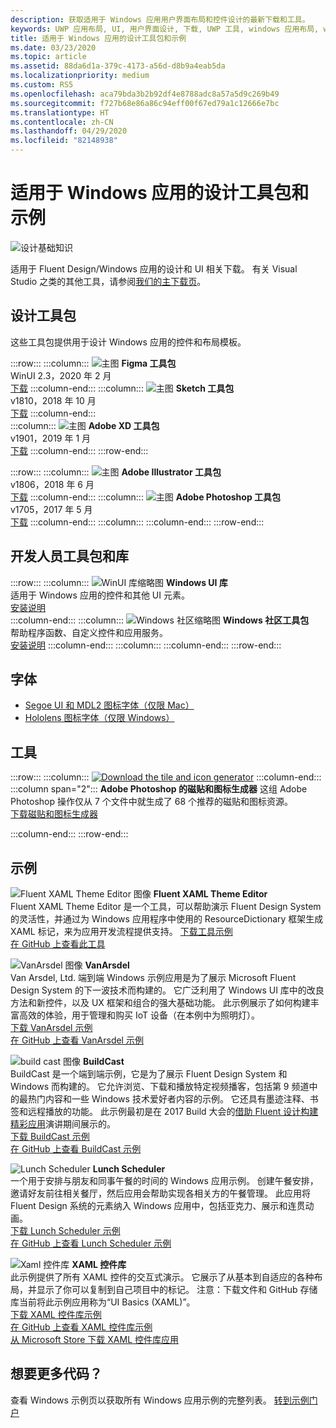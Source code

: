 ```yaml
---
description: 获取适用于 Windows 应用用户界面布局和控件设计的最新下载和工具。
keywords: UWP 应用布局, UI, 用户界面设计, 下载, UWP 工具, windows 应用布局, windows ui 工具
title: 适用于 Windows 应用的设计工具包和示例
ms.date: 03/23/2020
ms.topic: article
ms.assetid: 88da6d1a-379c-4173-a56d-d8b9a4eab5da
ms.localizationpriority: medium
ms.custom: RS5
ms.openlocfilehash: aca79bda3b2b92df4e8788adc8a57a5d9c269b49
ms.sourcegitcommit: f727b68e86a86c94eff00f67ed79a1c12666e7bc
ms.translationtype: HT
ms.contentlocale: zh-CN
ms.lasthandoff: 04/29/2020
ms.locfileid: "82148938"
---
```

# <a name="design-toolkits-and-samples-for-windows-apps"></a>适用于 Windows 应用的设计工具包和示例

![设计基础知识](../images/downloads-2x.png)

适用于 Fluent Design/Windows 应用的设计和 UI 相关下载。 有关 Visual Studio 之类的其他工具，请参阅<a href="https://developer.microsoft.com/windows/downloads">我们的主下载页</a>。

## <a name="design-toolkits"></a>设计工具包

这些工具包提供用于设计 Windows 应用的控件和布局模板。

:::row:::
    :::column:::
![主图](images/figma.png)
<b>Figma 工具包</b><br>
WinUI 2.3，2020 年 2 月<br>
<a href="https://aka.ms/figmatoolkit">下载</a>
    :::column-end:::
    :::column:::
![主图](images/sketch.png)
<b>Sketch 工具包</b><br>
v1810，2018 年 10 月<br>
<a href="https://aka.ms/sketchtoolkit">下载</a>
    :::column-end:::    
    :::column:::
![主图](images/adobe-xd.png)
<b>Adobe XD 工具包</b><br>
v1901，2019 年 1 月<br>
<a href="https://aka.ms/adobexdtoolkit">下载</a>
    :::column-end:::
:::row-end:::

:::row:::
    :::column:::
![主图](images/adobe-illustrator.png)
<b>Adobe Illustrator 工具包</b><br>
v1806，2018 年 6 月<br>
<a href="https://aka.ms/adobeillustratortoolkit">下载</a>
    :::column-end:::
    :::column:::
![主图](images/adobe-photoshop.png)
<b>Adobe Photoshop 工具包</b><br>
v1705，2017 年 5 月<br>
<a href="https://aka.ms/adobephotoshoptoolkit">下载</a>
    :::column-end:::
    :::column:::
    :::column-end:::
:::row-end:::

## <a name="developer-toolkits-and-libraries"></a>开发人员工具包和库

:::row:::
    :::column:::
![WinUI 库缩略图](images/WinUI-library.png)
<b>Windows UI 库</b><br>
适用于 Windows 应用的控件和其他 UI 元素。<br/>
<a href="/uwp/toolkits/winui/getting-started">安装说明</a><br/>
    :::column-end:::
    :::column:::
![Windows 社区缩略图](images/Windows-community-toolkit.png)
<b>Windows 社区工具包</b><br>
帮助程序函数、自定义控件和应用服务。<br />
<a href="/windows/uwpcommunitytoolkit/getting-started">安装说明</a>
    :::column-end:::
    :::column:::
    :::column-end:::
:::row-end:::

## <a name="fonts"></a>字体

* <a href="https://aka.ms/SegoeFonts">Segoe UI 和 MDL2 图标字体（仅限 Mac）</a>
* <a href="https://aka.ms/hololensiconfont">Hololens 图标字体（仅限 Windows）</a>

## <a name="tools"></a>工具

:::row:::
    :::column:::
<a href="https://download.microsoft.com/download/B/5/F/B5F22952-44DF-46EC-820B-11951AE01AEC/UWP tile and icon asset generator.zip"><img src="images/tile-icon-generator.png" alt="Download the tile and icon generator"/></a>
    :::column-end:::
    :::column span="2":::
      **Adobe Photoshop 的磁贴和图标生成器** 这组 Adobe Photoshop 操作仅从 7 个文件中就生成了 68 个推荐的磁贴和图标资源。 <br/><a href="https://download.microsoft.com/download/B/5/F/B5F22952-44DF-46EC-820B-11951AE01AEC/UWP tile and icon asset generator.zip">下载磁贴和图标生成器</a></p>
    :::column-end:::
:::row-end:::

    
## <a name="samples"></a>示例

![Fluent XAML Theme Editor 图像](images/XamlThemeEditor_screenshot.png)
**Fluent XAML Theme Editor**<br>
Fluent XAML Theme Editor 是一个工具，可以帮助演示 Fluent Design System 的灵活性，并通过为 Windows 应用程序中使用的 ResourceDictionary 框架生成 XAML 标记，来为应用开发流程提供支持。
<a href="https://github.com/Microsoft/fluent-xaml-theme-editor/archive/master.zip">下载工具示例</a> <br><a href="https://github.com/Microsoft/fluent-xaml-theme-editor">在 GitHub 上查看此工具</a>

![VanArsdel 图像](images/VanArsdel_Screenshot.png)
**VanArsdel**<br>
Van Arsdel, Ltd. 端到端 Windows 示例应用是为了展示 Microsoft Fluent Design System 的下一波技术而构建的。 它广泛利用了 <a herf="https://docs.microsoft.com/uwp/toolkits/winui/">Windows UI 库</a>中的改良方法和新控件，以及 UX 框架和组合的强大基础功能。 此示例展示了如何构建丰富高效的体验，用于管理和购买 IoT 设备（在本例中为照明灯）。<br>
<a href="https://github.com/Microsoft/VanArsdel/archive/master.zip">下载 VanArsdel 示例</a> <br><a href="https://github.com/microsoft/vanarsdel">在 GitHub 上查看 VanArsdel 示例</a>

![build cast 图像](images/buildcast.png)
**BuildCast**<br>
BuildCast 是一个端到端示例，它是为了展示 Fluent Design System 和 Windows 而构建的。 它允许浏览、下载和播放特定视频播客，包括第 9 频道中的最热门内容和一些 Windows 技术爱好者内容的示例。 它还具有墨迹注释、书签和远程播放的功能。 此示例最初是在 2017 Build 大会的<a href="https://channel9.msdn.com/Events/Build/2017/B8034">借助 Fluent 设计构建精彩应用</a>演讲期间展示的。 <br>
<a href="https://github.com/Microsoft/BuildCast/archive/master.zip">下载 BuildCast 示例</a> <br><a href="https://github.com/Microsoft/BuildCast">在 GitHub 上查看 BuildCast 示例</a>

![Lunch Scheduler](images/lunchscheduler.png)
**Lunch Scheduler**<br>
一个用于安排与朋友和同事午餐的时间的 Windows 应用示例。 创建午餐安排，邀请好友前往相关餐厅，然后应用会帮助实现各相关方的午餐管理。 此应用将 Fluent Design 系统的元素纳入 Windows 应用中，包括亚克力、展示和连贯动画。 <br/><a href="https://github.com/Microsoft/Windows-appsample-lunch-scheduler/archive/master.zip">下载 Lunch Scheduler 示例</a><br/><a href="https://github.com/Microsoft/Windows-appsample-lunch-scheduler">在 GitHub 上查看 Lunch Scheduler 示例</a></p>  

![Xaml 控件库](images/xaml-controls-gallery.png)
**XAML 控件库**<br>
此示例提供了所有 XAML 控件的交互式演示。 它展示了从基本到自适应的各种布局，并显示了你可以复制到自己项目中的标记。 注意：下载文件和 GitHub 存储库当前将此示例应用称为“UI Basics (XAML)”。 <br/><a href="https://github.com/Microsoft/Windows-universal-samples/archive/master.zip">下载 XAML 控件库示例</a><br/><a href="https://github.com/Microsoft/Xaml-Controls-Gallery">在 GitHub 上查看 XAML 控件库示例</a> <br/><a href="https://www.microsoft.com/store/apps/9msvh128x2zt">从 Microsoft Store 下载 XAML 控件库应用</a></p>

## <a name="want-more-code"></a>想要更多代码？

查看 Windows 示例页以获取所有 Windows 应用示例的完整列表。 <a href="https://developer.microsoft.com/windows/samples">转到示例门户</a>
